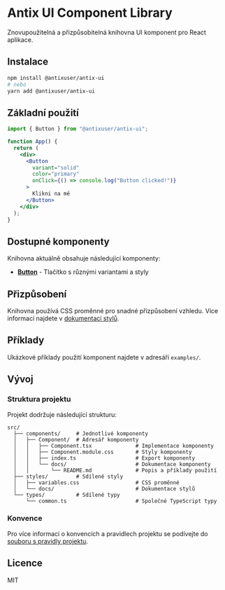 # Antix UI Component Library

Znovupoužitelná a přizpůsobitelná knihovna UI komponent pro React aplikace.

## Instalace

```bash
npm install @antixuser/antix-ui
# nebo
yarn add @antixuser/antix-ui
```

## Základní použití

```jsx
import { Button } from "@antixuser/antix-ui";

function App() {
  return (
    <div>
      <Button
        variant="solid"
        color="primary"
        onClick={() => console.log("Button clicked!")}
      >
        Klikni na mě
      </Button>
    </div>
  );
}
```

## Dostupné komponenty

Knihovna aktuálně obsahuje následující komponenty:

- **[Button](src/components/Button/docs/README.md)** - Tlačítko s různými variantami a styly

## Přizpůsobení

Knihovna používá CSS proměnné pro snadné přizpůsobení vzhledu. Více informací najdete v [dokumentaci stylů](src/styles/docs/README.md).

## Příklady

Ukázkové příklady použití komponent najdete v adresáři `examples/`.

## Vývoj

### Struktura projektu

Projekt dodržuje následující strukturu:

```
src/
  ├── components/     # Jednotlivé komponenty
  │   ├── Component/  # Adresář komponenty
  │   │   ├── Component.tsx              # Implementace komponenty
  │   │   ├── Component.module.css       # Styly komponenty
  │   │   ├── index.ts                   # Export komponenty
  │   │   └── docs/                      # Dokumentace komponenty
  │   │       └── README.md              # Popis a příklady použití
  ├── styles/         # Sdílené styly
  │   ├── variables.css                  # CSS proměnné
  │   └── docs/                          # Dokumentace stylů
  └── types/          # Sdílené typy
      └── common.ts                      # Společné TypeScript typy
```

### Konvence

Pro více informací o konvencích a pravidlech projektu se podívejte do [souboru s pravidly projektu](.cursor/rules/instructions.mdc).

## Licence

MIT
